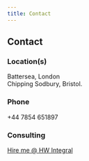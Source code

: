 ```yaml
---
title: Contact
---
```


<h2 class='pagetitle'>Contact</h2>

<h3 class='sectiontitle'>Location(s)</h3>

<div class='contenttext'>
Battersea, London
<br>
Chipping Sodbury, Bristol.
</div>

<h3 class='sectiontitle'>Phone</h3>
<div class='contenttext'>
+44 7854 651897
</div>

<h3 class='sectiontitle'>Consulting</h3>

<div class='contenttext'>
<a class='projectlink' href='https://www.hwintegral.com'>Hire me @ HW Integral </a>
</div>